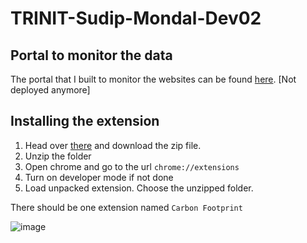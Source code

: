 # TRINIT-Sudip-Mondal-Dev02

## Portal to monitor the data
The portal that I built to monitor the websites can be found [here](https://sudip-mondal-2002-ideal-zebra-7x9r4gj6xrqcrx9q-3000.preview.app.github.dev). [Not deployed anymore]

## Installing the extension

1. Head over [there](https://drive.google.com/file/d/1f_R1dz5Hz28JTMpXnCkifAMwq9nWYj5l/view?usp=share_link) and download the zip file.
2. Unzip the folder
3. Open chrome and go to the url `chrome://extensions`
4. Turn on developer mode if not done
5. Load unpacked extension. Choose the unzipped folder.

There should be one extension named `Carbon Footprint`

![image](https://user-images.githubusercontent.com/74463091/218278339-bdf979bc-0e1c-46df-ae4e-ff84cb7abca3.png)
